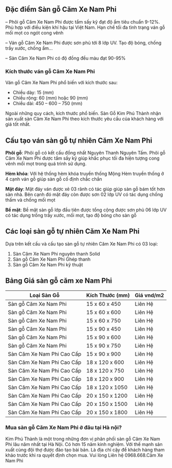 ## Đặc điểm Sàn gỗ Căm Xe Nam Phi

– Phôi gỗ Căm Xe Nam Phi được tẩm sấy kỹ đạt độ ẩm tiêu chuẩn 9-12%. Phù hợp với điều kiện khí hậu tại Việt Nam. Hạn chế tối đa tình trạng ván gỗ mối mọt co ngót cong vênh

– Ván gỗ Căm Xe Nam Phi được sơn phủ tới 8 lớp UV. Tạo độ bóng, chống trầy xước, chống ẩm...

– Sàn Căm Xe Nam Phi có độ đồng đều màu đạt 90-95%

### Kích thước ván gỗ Căm Xe Nam Phi

Ván gỗ Căm Xe Nam Phi phổ biến với kích thước sau:

* Chiều dày: 15 (mm)
* Chiều rộng: 60 (mm) hoặc 90 (mm) 
* Chiều dài: 450 – 600 – 750 (mm)

Ngoài những quy cách, kích thước phổ biến. Sàn Gỗ Kim Phú Thành nhận sản xuất sàn Căm Xe Nam Phi theo kích thước yêu cầu của khách hàng với giá tốt nhất.

## Cấu tạo ván sàn gỗ tự nhiên Căm Xe Nam Phi

**Phôi gỗ**: Phôi gỗ có kết cấu đồng nhất Nguyên Thanh Nguyên Tấm. Phôi gỗ Căm Xe Nam Phi được tẩm sấy kỹ giúp khắc phục tối đa hiện tượng cong vênh mối mọt trong quá trình sử dụng.

**Hèm khóa**: Với hệ thống hèm khóa truyền thống Mộng Hèm truyền thống ở 4 cạnh ván gỗ giúp sàn gỗ cố định chắc chắn

**Mặt đáy**: Mặt đáy ván được xẻ 03 rãnh có tác giúp giúp sàn gỗ bám tốt hơn sàn nhà. Bên cạnh đó mặt đáy còn được sơn 02 lớp UV có tác dụng chống thấm và chống mối mọt

**Bề mặt**: Bề mặt sàn gỗ lớp đầu tiên được tổng cộng được sơn phủ 06 lớp UV có tác dụng trống trầy xước, mối mọt, tạo độ bóng cho sàn gỗ

## Các loại sàn gỗ tự nhiên Căm Xe Nam Phi

Dựa trên kết cấu và cấu tạo sàn gỗ tự nhiên Căm Xe Nam Phi có 03 loại:

1. Sàn Căm Xe Nam Phi nguyên thanh Solid
2. Sàn gỗ Căm Xe Nam Phi Ghép thanh  
3. Sàn gỗ Căm Xe Nam Phi kỹ thuật

## Bảng Giá sàn gỗ căm xe Nam Phi

| Loại Sàn Gỗ | Kích Thước (mm) | Giá vnd/m2 |
|-------------|-----------------|------------|
| Sàn gỗ Căm Xe Nam Phi | 15 x 60 x 450 | Liên Hệ |
| Sàn gỗ Căm Xe Nam Phi | 15 x 60 x 600 | Liên Hệ |
| Sàn gỗ Căm Xe Nam Phi | 15 x 60 x 750 | Liên Hệ |
| Sàn gỗ Căm Xe Nam Phi | 15 x 90 x 450 | Liên Hệ |
| Sàn gỗ Căm Xe Nam Phi | 15 x 90 x 600 | Liên Hệ |
| Sàn gỗ Căm Xe Nam Phi | 15 x 90 x 750 | Liên Hệ |
| Sàn Căm Xe Nam Phi Cao Cấp | 15 x 90 x 900 | Liên Hệ |
| Sàn Căm Xe Nam Phi Cao Cấp | 18 x 120 x 600 | Liên Hệ |
| Sàn Căm Xe Nam Phi Cao Cấp | 18 x 120 x 750 | Liên Hệ |
| Sàn Căm Xe Nam Phi Cao Cấp | 18 x 120 x 900 | Liên Hệ |
| Sàn Căm Xe Nam Phi Cao Cấp | 18 x 120 x 1050 | Liên Hệ |
| Sàn Căm Xe Nam Phi Cao Cấp | 20 x 150 x 1200 | Liên Hệ |
| Sàn Căm Xe Nam Phi Cao Cấp | 20 x 150 x 1500 | Liên Hệ |
| Sàn Căm Xe Nam Phi Cao Cấp | 20 x 150 x 1800 | Liên Hệ |

### Mua sàn gỗ Căm Xe Nam Phi ở đâu tại Hà nội?

Kim Phú Thành là một trong những đơn vị phân phối sàn gỗ Căm Xe Nam Phi lâu năm nhất tại Hà Nội. Có hơn 15 năm kinh nghiệm. Với thế mạnh sản xuất cùng đội thợ được đào tạo bài bản. Là địa chỉ cậy để khách hàng tham khảo trước khi ra quyết định chọn mua. Vui lòng Liên hệ 0968.668.Căm Xe Nam Phi